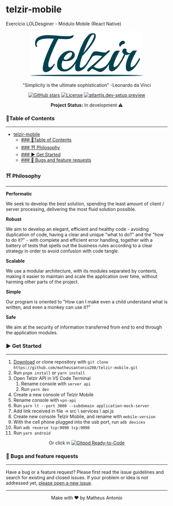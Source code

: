 # telzir-mobile
Exercício LOLDesginer - Módulo Mobile (React Native)

<p align="center">
<a href="https://github.com/matheusantonio208/telzir-mobile"><img src="https://github.com/matheusantonio208/telzir-mobile/blob/main/.brand/logo.png" alt="A beautiful and minimal node js API." width="350"></a><br>
"Simplicity is the ultimate sophistication" -Leonardo da Vinci
</p>
<p align="center">
<a href="https://github.com/matheusantonio208/telzir-mobile" target="__blank"><img alt="GitHub stars" src="https://img.shields.io/github/stars/matheusantonio208/telzir-mobile?style=social"></a>
<a href="https://github.com/matheusantonio208/telzir-mobile/blob/main/LICENSE"><img src="https://img.shields.io/github/license/matheusantonio208/telzir-mobile?label=License&message=MIT&color=red" alt="License"></a>
<a href="https://github.com/matheusantonio208/telzir-mobile/archive/main.zip" target="__blank"><img src="https://img.shields.io/static/v1?label=Download&message=ZIP&color=red" alt="atlantjs.dev-setup preview"></a>
</p>

<p align="center">
<b>Project Status:</b>  In development ⚠️
</p>

### :bookmark_tabs:Table of Contents
---
- [telzir-mobile](#telzir-mobile)
  - [### :bookmark_tabs:Table of Contents](#-bookmark_tabstable-of-contents)
  - [### ⛩️ Philosophy](#-️-philosophy)
  - [### :arrow_forward: Get Started](#-arrow_forward-get-started)
  - [### :bug: Bugs and feature requests](#-bug-bugs-and-feature-requests)


### ⛩️ Philosophy
------
**Performatic**
<p>
We seek to develop the best solution, spending the least amount of client / server processing, delivering the most fluid solution possible.
</p>

**Robust**
<p>
We aim to develop an elegant, efficient and healthy code - avoiding duplication of code, having a clear and unique "what to do?" and the "how to do it?" - with complete and efficient error handling, together with a battery of tests that spells out the business rules according to a clear strategy in order to avoid confusion with code tangle.
</p>

**Scalable**
<p>
We use a modular architecture, with its modules separated by contexts, making it easier to maintain and scale the application over time, without harming other parts of the project.
</p>

**Simple**
<p>
Our program is oriented to "How can I make even a child understand what is written, and even a monkey can use it?"
</p>

**Safe**
<p>
We aim at the security of information transferred from end to end through the application modules.
</p>

### :arrow_forward: Get Started
---
1. <a href="https://github.com/matheusantonio208/telzir-mobile/archive/main.zip">Download</a> or clone repository with `git clone https://github.com/matheusantonio208/telzir-mobile.git`
2. Run `pnpm install` or `yarn install`
3. Open Telzir API in VS Code Terminal
   1. Rename console with `server api`
   2. Run `yarn dev`
4. Create a new console of Telzir Mobile
5. Rename console with `vpn-api`
6. Run `yarn lt --port 3000 --subdomain application-mock-server`
7. Add link received in file -> src \ services \ api.js
8. Create new console Telzir Mobile, and rename with `mobile-version`
9. With the cell phone plugged into the usb port, run `adb devices`
11. Run `adb reverse tcp:9090 tcp:9090`
12. Run `yarn android`

<p align="center">
Or click in <a href="https://gitpod.io/#https://github.com/matheusantonio208/telzir-mobile" target="__blank"><img src="https://img.shields.io/badge/Start-Gitpod-blue?logo=gitpod" alt="Gitpod Ready-to-Code"></a>
</p>

### :bug: Bugs and feature requests
---
Have a bug or a feature request? Please first read the issue guidelines and search for existing and closed issues. If your problem or idea is not addressed yet, <a href="https://github.com/matheusantonio208/telzir-api/issues/new">please open a new issue</a>.

---
<p align="center">
Make with ❤️ by Matheus Antonio
</p>
